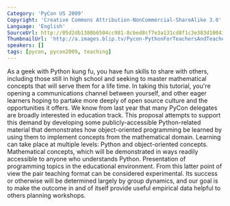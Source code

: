 ```yaml
---
Category: 'PyCon US 2009'
Copyright: 'Creative Commons Attribution-NonCommercial-ShareAlike 3.0'
Language: 'English'
SourceUrl: http://05d2db1380b6504cc981-8cbed8cf7e3a131cd8f1c3e383d10041.r93.cf2.rackcdn.com/pycon-us-2009/201_pycon-2009-python-for-teachers-and-teachers-of-teachers-part-1-of-2.mp4
ThumbnailUrl: 'http://a.images.blip.tv/Pycon-PythonForTeachersAndTeachersOfTeachersPart001339-797.jpg'
speakers: []
tags: [pycon, pycon2009, teaching]
---
```

  
As a geek with Python kung fu, you have fun skills to share with others,
including those still in high school and seeking to master mathematical
concepts that will serve them for a life time. In taking this tutorial, you're
opening a communications channel between yourself, and other eager learners
hoping to partake more deeply of open source culture and the opportunities it
offers. We know from last year that many PyCon delegates are broadly
interested in education track. This proposal attempts to support this demand
by developing some publicly-accessible Python-related material that
demonstrates how object-oriented programming be learned by using them to
implement concepts from the mathematical domain. Learning can take place at
multiple levels: Python and object-oriented concepts. Mathematical concepts,
which will be demonstrated in ways readily accessible to anyone who
understands Python. Presentation of programming topics in the educational
environment. From this latter point of view the pair teaching format can be
considered experimental. Its success or otherwise will be determined largely
by group dynamics, and our goal is to make the outcome in and of itself
provide useful empirical data helpful to others planning workshops.

